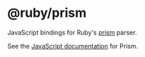 # @ruby/prism

JavaScript bindings for Ruby's [prism](https://github.com/ruby/prism) parser.

See the [JavaScript documentation](../docs/javascript.md) for Prism.
